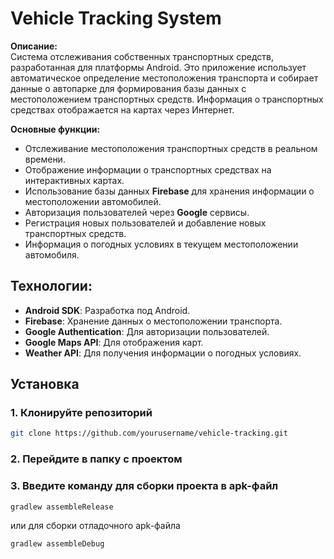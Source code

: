 # Vehicle Tracking System

**Описание:**  
Система отслеживания собственных транспортных средств, разработанная для платформы Android. Это приложение использует автоматическое определение местоположения транспорта и собирает данные о автопарке для формирования базы данных с местоположением транспортных средств. Информация о транспортных средствах отображается на картах через Интернет.

**Основные функции:**
- Отслеживание местоположения транспортных средств в реальном времени.
- Отображение информации о транспортных средствах на интерактивных картах.
- Использование базы данных **Firebase** для хранения информации о местоположении автомобилей.
- Авторизация пользователей через **Google** сервисы.
- Регистрация новых пользователей и добавление новых транспортных средств.
- Информация о погодных условиях в текущем местоположении автомобиля.

## Технологии:
- **Android SDK**: Разработка под Android.
- **Firebase**: Хранение данных о местоположении транспорта.
- **Google Authentication**: Для авторизации пользователей.
- **Google Maps API**: Для отображения карт.
- **Weather API**: Для получения информации о погодных условиях.

## Установка

### 1. Клонируйте репозиторий
```bash
git clone https://github.com/yourusername/vehicle-tracking.git
```
### 2. Перейдите в папку с проектом
### 3. Введите команду для сборки проекта в apk-файл
```bash
gradlew assembleRelease
```
или для сборки отладочного apk-файла
```bash
gradlew assembleDebug
```
